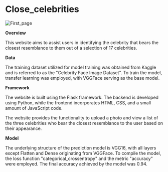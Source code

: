 # Close_celebrities

![First_page](https://github.com/AlexeevaPA/Close_celebrities/assets/104028421/0a33c15d-3411-494b-878d-2a7f08ab5171)


**Overview**

This website aims to assist users in identifying the celebrity that bears the closest 
resemblance to them out of a selection of 17 celebrities.

**Data**

The training dataset utilized for model training was obtained from Kaggle and is referred to as 
the "Celebrity Face Image Dataset". To train the model, transfer learning was employed, with VGGFace serving as the base model.

**Framework**

The website is built using the Flask framework. The backend is developed using Python, 
while the frontend incorporates HTML, CSS, and a small amount of JavaScript code.

The website provides the functionality to upload a photo and view a list of the three 
celebrities who bear the closest resemblance to the user based on their appearance.

**Model**

The underlying structure of the prediction model is VGG16, with all layers except Flatten and Dense originating from VGGFace. 
To compile the model, the loss function "categorical_crossentropy" and the metric "accuracy" were employed. 
The final accuracy achieved by the model was 0.94.  


